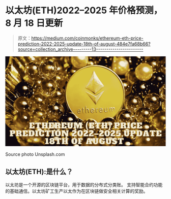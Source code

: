 # 以太坊(ETH)2022–2025 年价格预测，8 月 18 日更新

> 原文：<https://medium.com/coinmonks/ethereum-eth-price-prediction-2022-2025-update-18th-of-august-484e7fa68b66?source=collection_archive---------13----------------------->

![](img/92c53cddc0f52ad1a7cc25e8d24f0874.png)

Source photo Unsplash.com

## 以太坊(ETH):是什么？

以太坊是一个开源的区块链平台，用于数据的分布式分类账。
支持智能合约功能的基础通信。以太坊矿工生产以太作为在区块链做安全相关计算的奖励。